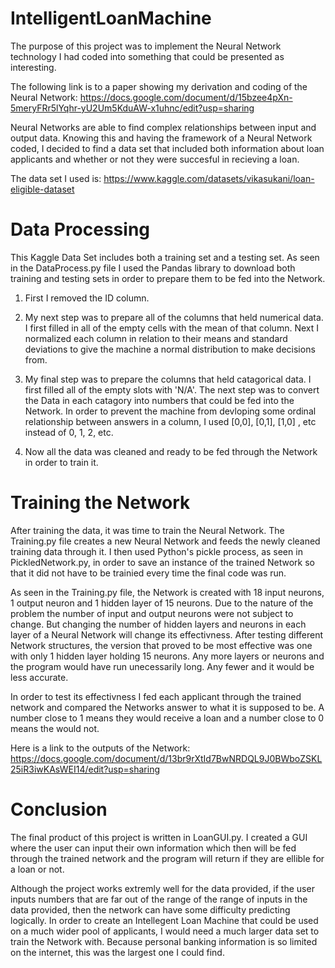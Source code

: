 # IntelligentLoanMachine

The purpose of this project was to implement the Neural Network technology I had coded into something that could be presented as interesting.  

The following link is to a paper showing my derivation and coding of the Neural Network: https://docs.google.com/document/d/15bzee4pXn-5meryFRr5lYqhr-yU2Um5KduAW-x1uhnc/edit?usp=sharing


Neural Networks are able to find complex relationships between input and output data. Knowing this and having the framework of a Neural Network coded, I decided to find a data set that included both information about loan applicants and whether or not they were succesful in recieving a loan. 

The data set I used is: https://www.kaggle.com/datasets/vikasukani/loan-eligible-dataset

# Data Processing 
This Kaggle Data Set includes both a training set and a testing set. As seen in the DataProcess.py file I used the Pandas library to download both training and testing sets in order to prepare them to be fed into the Network. 

1) First I removed the ID column. 

2) My next step was to prepare all of the columns that held numerical data. I first filled in all of the empty cells with the mean of that column. Next I normalized each column in relation to their means and standard deviations to give the machine a normal distribution to make decisions from. 

3) My final step was to prepare the columns that held catagorical data. I first filled all of the empty slots with 'N/A'. The next step was to convert the Data in each catagory into numbers that could be fed into the Network. In order to prevent the machine from devloping some ordinal relationship between answers in a column, I used [0,0], [0,1], [1,0] , etc instead of 0, 1, 2, etc. 

4) Now all the data was cleaned and ready to be fed through the Network in order to train it. 

# Training the Network
After training the data, it was time to train the Neural Network. The Training.py file creates a new Neural Network and feeds the newly cleaned training data through it. I then used Python's pickle process, as seen in PickledNetwork.py, in order to save an instance of the trained Network so that it did not have to be trainied every time the final code was run. 

As seen in the Training.py file, the Network is created with 18 input neurons, 1 output neuron and 1 hidden layer of 15 neurons. Due to the nature of the problem the number of input and output neurons were not subject to change. But changing the number of hidden layers and neurons in each layer of a Neural Network will change its effectivness. After testing different Network structures, the version that proved to be most effective was one with only 1 hidden layer holding 15 neurons. Any more layers or neurons and the program would have run unecessarily long. Any fewer and it would be less accurate. 

In order to test its effectivness I fed each applicant through the trained network and compared the Networks answer to what it is supposed to be. A number close to 1 means they would receive a loan and a number close to 0 means the would not. 

Here is a link to the outputs of the Network: https://docs.google.com/document/d/13br9rXtId7BwNRDQL9J0BWboZSKL25iR3iwKAsWEI14/edit?usp=sharing

# Conclusion
The final product of this project is written in LoanGUI.py. I created a GUI where the user can input their own information which then will be fed through the trained network and the program will return if they are ellible for a loan or not. 

Although the project works extremly well for the data provided, if the user inputs numbers that are far out of the range of the range of inputs in the data provided, then the network can have some difficulty predicting logically. In order to create an Intellegent Loan Machine that could be used on a much wider pool of applicants, I would need a much larger data set to train the Network with. Because personal banking information is so limited on the internet, this was the largest one I could find. 




